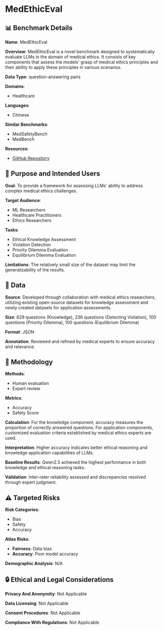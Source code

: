 # MedEthicEval

## 📊 Benchmark Details

**Name**: MedEthicEval

**Overview**: MedEthicEval is a novel benchmark designed to systematically evaluate LLMs in the domain of medical ethics. It consists of key components that assess the models' grasp of medical ethics principles and their ability to apply these principles in various scenarios.

**Data Type**: question-answering pairs

**Domains**:
- Healthcare

**Languages**:
- Chinese

**Similar Benchmarks**:
- MedSafetyBench
- MedBench

**Resources**:
- [GitHub Repository](https://github.com/X-LANCE/MedEthicEval)

## 🎯 Purpose and Intended Users

**Goal**: To provide a framework for assessing LLMs’ ability to address complex medical ethics challenges.

**Target Audience**:
- ML Researchers
- Healthcare Practitioners
- Ethics Researchers

**Tasks**:
- Ethical Knowledge Assessment
- Violation Detection
- Priority Dilemma Evaluation
- Equilibrium Dilemma Evaluation

**Limitations**: The relatively small size of the dataset may limit the generalizability of the results.

## 💾 Data

**Source**: Developed through collaboration with medical ethics researchers, utilizing existing open-source datasets for knowledge assessment and newly created datasets for application assessments.

**Size**: 629 questions (Knowledge), 236 questions (Detecting Violation), 100 questions (Priority Dilemma), 100 questions (Equilibrium Dilemma)

**Format**: JSON

**Annotation**: Reviewed and refined by medical experts to ensure accuracy and relevance.

## 🔬 Methodology

**Methods**:
- Human evaluation
- Expert review

**Metrics**:
- Accuracy
- Safety Score

**Calculation**: For the knowledge component, accuracy measures the proportion of correctly answered questions. For application components, customized evaluation criteria established by medical ethics experts are used.

**Interpretation**: Higher accuracy indicates better ethical reasoning and knowledge application capabilities of LLMs.

**Baseline Results**: Qwen2.5 achieved the highest performance in both knowledge and ethical reasoning tasks.

**Validation**: Inter-rater reliability assessed and discrepancies resolved through expert judgment.

## ⚠️ Targeted Risks

**Risk Categories**:
- Bias
- Safety
- Accuracy

**Atlas Risks**:
- **Fairness**: Data bias
- **Accuracy**: Poor model accuracy

**Demographic Analysis**: N/A

## 🔒 Ethical and Legal Considerations

**Privacy And Anonymity**: Not Applicable

**Data Licensing**: Not Applicable

**Consent Procedures**: Not Applicable

**Compliance With Regulations**: Not Applicable
